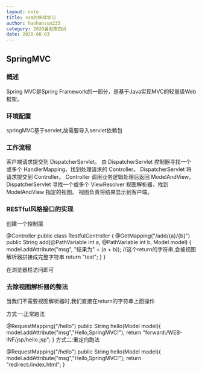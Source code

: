 ```yaml
---
layout: note
title: ssm的继续学习
author: hanhansun233
category: 2020暑假第四周
date: 2020-08-03
---
```


## SpringMVC

### 概述

Spring MVC是Spring Framework的一部分，是基于Java实现MVC的轻量级Web框架。

### 环境配置

springMVC基于servlet,故需要导入servlet依赖包

### 工作流程

客户端请求提交到 DispatcherServlet。
由 DispatcherServlet 控制器寻找一个或多个 HandlerMapping，找到处理请求的 Controller。
DispatcherServlet 将请求提交到 Controller。
Controller 调用业务逻辑处理后返回 ModelAndView。
DispatcherServlet 寻找一个或多个 ViewResolver 视图解析器，找到 ModelAndView 指定的视图。
视图负责将结果显示到客户端。

### RESTful风格接口的实现

创建一个控制层

@Controller
public class RestfulController {
    @GetMapping("/add/{a}/{b}")
    public String add(@PathVariable int a, @PathVariable int b, Model model) {
        model.addAttribute("msg", "结果为" + (a + b));
        //这个return的字符串,会被视图解析器拼接成完整字符串
        return "test";
    }
}

在浏览器栏访问即可

### 去除视图解析器的整法

当我们不需要视图解析器时,我们直接在return的字符串上面操作

方式一:正常跑法

@RequestMapping("/hello")
public String hello(Model model){
    model.addAttribute("msg","Hello,SpringMVC!");
    return "forward:/WEB-INF/jsp/hello.jsp";
}
方式二:重定向跑法

@RequestMapping("/hello")
public String hello(Model model){
    model.addAttribute("msg","Hello,SpringMVC!");
    return "redirect:/index.html";
}

